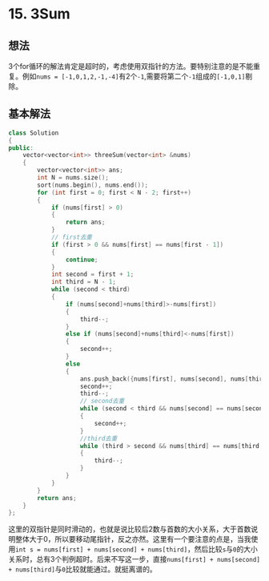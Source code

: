 # 15. 3Sum

## 想法
3个for循环的解法肯定是超时的，考虑使用双指针的方法。要特别注意的是不能重复。例如`nums = [-1,0,1,2,-1,-4]`有2个`-1`,需要将第二个`-1`组成的`[-1,0,1]`剔除。

## 基本解法

```c++
class Solution
{
public:
    vector<vector<int>> threeSum(vector<int> &nums)
    {
        vector<vector<int>> ans;
        int N = nums.size();
        sort(nums.begin(), nums.end());
        for (int first = 0; first < N - 2; first++)
        {
            if (nums[first] > 0)
            {
                return ans;
            }
            // first去重
            if (first > 0 && nums[first] == nums[first - 1])
            {
                continue;
            }
            int second = first + 1;
            int third = N - 1;
            while (second < third)
            {
                if (nums[second]+nums[third]>-nums[first])
                {
                    third--;
                }
                else if (nums[second]+nums[third]<-nums[first])
                {
                    second++;
                }
                else
                {
                    ans.push_back({nums[first], nums[second], nums[third]});
                    second++;
                    third--;
                    // second去重
                    while (second < third && nums[second] == nums[second - 1])
                    {
                        second++;
                    }
                    //third去重
                    while (third > second && nums[third] == nums[third + 1])
                    {
                        third--;
                    }
                }
            }
        }
        return ans;
    }
};
```
这里的双指针是同时滑动的，也就是说比较后2数与首数的大小关系，大于首数说明整体大于0，所以要移动尾指针，反之亦然。这里有一个要注意的点是，当我使用`int s = nums[first] + nums[second] + nums[third]`，然后比较`s`与`0`的大小关系时，总有3个判例超时。后来不写这一步，直接`nums[first] + nums[second] + nums[third]`与`0`比较就能通过。就挺离谱的。

